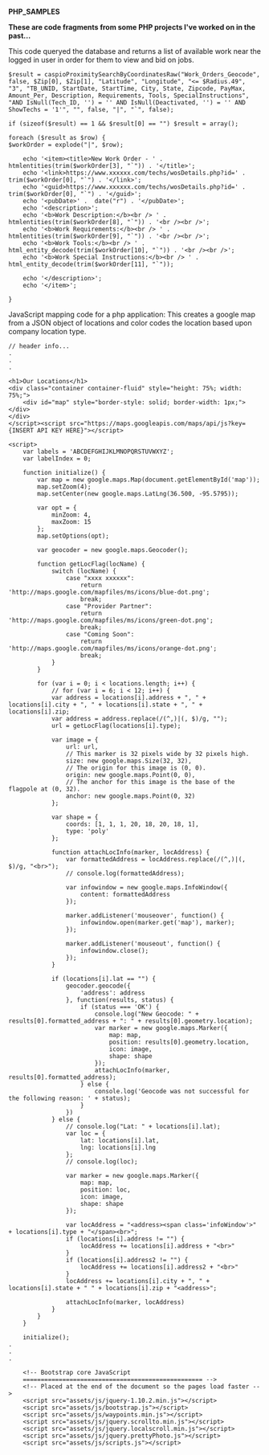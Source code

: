 **PHP_SAMPLES**

**These are code fragments from some PHP projects I've worked on in the past...**



This code queryed the database and returns a list of available work near the logged in user in order for them to view and bid on jobs.

    $result = caspioProximitySearchByCoordinatesRaw("Work_Orders_Geocode", false, $Zip[0], $Zip[1], "Latitude", "Longitude", "<= $Radius.49", "3", "TB_UNID, StartDate, StartTime, City, State, Zipcode, PayMax, Amount_Per, Description, Requirements, Tools, SpecialInstructions", "AND IsNull(Tech_ID, '') = '' AND IsNull(Deactivated, '') = '' AND ShowTechs = '1'", "", false, "|", "`", false);
    
    if (sizeof($result) == 1 && $result[0] == "") $result = array();
    
    foreach ($result as $row) {
    $workOrder = explode("|", $row);
    	
    	echo '<item><title>New Work Order - ' . htmlentities(trim($workOrder[3], "`")) . '</title>';
    	echo '<link>https://www.xxxxxx.com/techs/wosDetails.php?id=' . trim($workOrder[0], "`") . '</link>';
    	echo '<guid>https://www.xxxxxx.com/techs/wosDetails.php?id=' . trim($workOrder[0], "`") . '</guid>';
    	echo '<pubDate>' .  date("r") . '</pubDate>';
    	echo '<description>';
    	echo '<b>Work Description:</b><br /> ' . htmlentities(trim($workOrder[8], "`")) . '<br /><br />';
    	echo '<b>Work Requirements:</b><br /> ' . htmlentities(trim($workOrder[9], "`")) . '<br /><br />';
    	echo '<b>Work Tools:</b><br /> ' . html_entity_decode(trim($workOrder[10], "`")) . '<br /><br />';
    	echo '<b>Work Special Instructions:</b><br /> ' . html_entity_decode(trim($workOrder[11], "`"));
    	
    	echo '</description>';
    	echo '</item>';
    		
    }

    

JavaScript mapping code for a php application:
This creates a google map from a JSON object of locations and color codes the location based upon company location type.

    // header info...
    .
    .
    .
    
    <h1>Our Locations</h1>
    <div class="container container-fluid" style="height: 75%; width: 75%;">
    	<div id="map" style="border-style: solid; border-width: 1px;"></div>
    </div>
    </script><script src="https://maps.googleapis.com/maps/api/js?key={INSERT API KEY HERE}"></script>

    <script>
    	var labels = 'ABCDEFGHIJKLMNOPQRSTUVWXYZ';
    	var labelIndex = 0;
    
    	function initialize() {
    		var map = new google.maps.Map(document.getElementById('map'));
    		map.setZoom(4);
    		map.setCenter(new google.maps.LatLng(36.500, -95.5795));
    
    		var opt = {
    			minZoom: 4,
    			maxZoom: 15
    		};
    		map.setOptions(opt);
    
    		var geocoder = new google.maps.Geocoder();
    
    		function getLocFlag(locName) {
    			switch (locName) {
    				case "xxxx xxxxxx":
    					return 'http://maps.google.com/mapfiles/ms/icons/blue-dot.png';
    					break;
    				case "Provider Partner":
    					return 'http://maps.google.com/mapfiles/ms/icons/green-dot.png';
    					break;
    				case "Coming Soon":
    					return 'http://maps.google.com/mapfiles/ms/icons/orange-dot.png';
    					break;
    			}
    		}
    
    		for (var i = 0; i < locations.length; i++) {
    			// for (var i = 6; i < 12; i++) {
    			var address = locations[i].address + ", " + locations[i].city + ", " + locations[i].state + ", " + locations[i].zip;
    			var address = address.replace(/(^,)|(, $)/g, "");
    			url = getLocFlag(locations[i].type);
    
    			var image = {
    				url: url,
    				// This marker is 32 pixels wide by 32 pixels high.
    				size: new google.maps.Size(32, 32),
    				// The origin for this image is (0, 0).
    				origin: new google.maps.Point(0, 0),
    				// The anchor for this image is the base of the flagpole at (0, 32).
    				anchor: new google.maps.Point(0, 32)
    			};
    
    			var shape = {
    				coords: [1, 1, 1, 20, 18, 20, 18, 1],
    				type: 'poly'
    			};
    
    			function attachLocInfo(marker, locAddress) {
    				var formattedAddress = locAddress.replace(/(^,)|(, $)/g, "<br>");
    				// console.log(formattedAddress);
    
    				var infowindow = new google.maps.InfoWindow({
    					content: formattedAddress
    				});
    
    				marker.addListener('mouseover', function() {
    					infowindow.open(marker.get('map'), marker);
    				});
    
    				marker.addListener('mouseout', function() {
    					infowindow.close();
    				});
    			}
    
    			if (locations[i].lat == "") {
    				geocoder.geocode({
    					'address': address
    				}, function(results, status) {
    					if (status === 'OK') {
    						console.log("New Geocode: " + results[0].formatted_address + ": " + results[0].geometry.location);
    						var marker = new google.maps.Marker({
    							map: map,
    							position: results[0].geometry.location,
    							icon: image,
    							shape: shape
    						});
    						attachLocInfo(marker, results[0].formatted_address);
    					} else {
    						console.log('Geocode was not successful for the following reason: ' + status);
    					}
    				})
    			} else {
    				// console.log("Lat: " + locations[i].lat);
    				var loc = {
    					lat: locations[i].lat,
    					lng: locations[i].lng
    				};
    				// console.log(loc);
    
    				var marker = new google.maps.Marker({
    					map: map,
    					position: loc,
    					icon: image,
    					shape: shape
    				});

    				var locAddress = "<address><span class='infoWindow'>" + locations[i].type + "</span><br>";
    				if (locations[i].address != "") {
    					locAddress += locations[i].address + "<br>"
    				}
    				if (locations[i].address2 != "") {
    					locAddress += locations[i].address2 + "<br>"
    				}
    				locAddress += locations[i].city + ", " + locations[i].state + " " + locations[i].zip + "<address>";
    
    				attachLocInfo(marker, locAddress)
    			}
    		}
    	}
    	
    	initialize();
    .
    .
    .
    
    	<!-- Bootstrap core JavaScript
    	================================================== -->
    	<!-- Placed at the end of the document so the pages load faster -->
    	<script src="assets/js/jquery-1.10.2.min.js"></script>
    	<script src="assets/js/bootstrap.js"></script>
    	<script src="assets/js/waypoints.min.js"></script>
    	<script src="assets/js/jquery.scrollto.min.js"></script>
    	<script src="assets/js/jquery.localscroll.min.js"></script>
    	<script src="assets/js/jquery.prettyPhoto.js"></script>
    	<script src="assets/js/scripts.js"></script>
    
